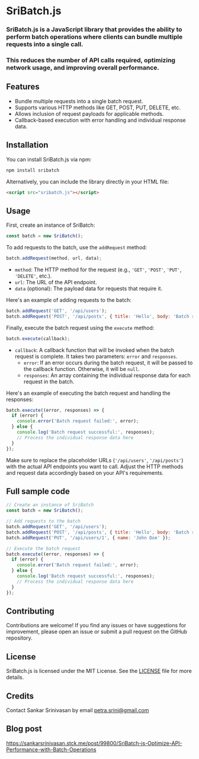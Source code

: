 # SriBatch.js

### SriBatch.js is a JavaScript library that provides the ability to perform batch operations where clients can bundle multiple requests into a single call.
### This reduces the number of API calls required, optimizing network usage, and improving overall performance.

## Features

- Bundle multiple requests into a single batch request.
- Supports various HTTP methods like GET, POST, PUT, DELETE, etc.
- Allows inclusion of request payloads for applicable methods.
- Callback-based execution with error handling and individual response data.

## Installation

You can install SriBatch.js via npm:

```bash
npm install sribatch
```

Alternatively, you can include the library directly in your HTML file:

```html
<script src="sribatch.js"></script>
```

## Usage

First, create an instance of SriBatch:

```javascript
const batch = new SriBatch();
```

To add requests to the batch, use the `addRequest` method:

```javascript
batch.addRequest(method, url, data);
```

- `method`: The HTTP method for the request (e.g., `'GET'`, `'POST'`, `'PUT'`, `'DELETE'`, etc.).
- `url`: The URL of the API endpoint.
- `data` (optional): The payload data for requests that require it.

Here's an example of adding requests to the batch:

```javascript
batch.addRequest('GET', '/api/users');
batch.addRequest('POST', '/api/posts', { title: 'Hello', body: 'Batch request' });
```

Finally, execute the batch request using the `execute` method:

```javascript
batch.execute(callback);
```

- `callback`: A callback function that will be invoked when the batch request is complete. It takes two parameters: `error` and `responses`.
  - `error`: If an error occurs during the batch request, it will be passed to the callback function. Otherwise, it will be `null`.
  - `responses`: An array containing the individual response data for each request in the batch.

Here's an example of executing the batch request and handling the responses:

```javascript
batch.execute((error, responses) => {
  if (error) {
    console.error('Batch request failed:', error);
  } else {
    console.log('Batch request successful:', responses);
    // Process the individual response data here
  }
});
```

Make sure to replace the placeholder URLs (`'/api/users'`, `'/api/posts'`) with the actual API endpoints you want to call. Adjust the HTTP methods and request data accordingly based on your API's requirements.

## Full sample code
```javascript
// Create an instance of SriBatch
const batch = new SriBatch();

// Add requests to the batch
batch.addRequest('GET', '/api/users');
batch.addRequest('POST', '/api/posts', { title: 'Hello', body: 'Batch request' });
batch.addRequest('PUT', '/api/users/1', { name: 'John Doe' });

// Execute the batch request
batch.execute((error, responses) => {
  if (error) {
    console.error('Batch request failed:', error);
  } else {
    console.log('Batch request successful:', responses);
    // Process the individual response data here
  }
});
```

## Contributing
Contributions are welcome! If you find any issues or have suggestions for improvement, please open an issue or submit a pull request on the GitHub repository.

## License
SriBatch.js is licensed under the MIT License. See the [LICENSE](LICENSE) file for more details.

## Credits
Contact Sankar Srinivasan by email petra.srini@gmail.com 

## Blog post
https://sankarsrinivasan.stck.me/post/99800/SriBatch-js-Optimize-API-Performance-with-Batch-Operations
